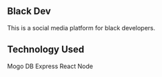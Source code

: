 ## Black Dev
This is a social media platform for black developers.
## Technology Used
Mogo DB 
Express
React
Node
